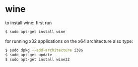# wine
to install wine:
first run 
```sh
$ sudo apt-get install wine
```

for running x32 applications on the  x64 architecture also type:
```sh
$ sudo dpkg --add-architecture i386
$ sudo apt-get update
$ sudo apt-get install wine32
```
